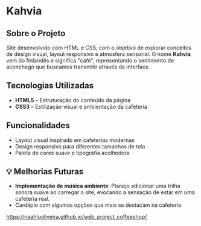 # Kahvia

## Sobre o Projeto

Site desenvolvido com HTML e CSS, com o objetivo de explorar conceitos de design visual, layout responsivo e atmosfera sensorial. O nome **Kahvia** vem do finlandês e significa "café", representando o sentimento de aconchego que buscamos transmitir através da interface.

## Tecnologias Utilizadas

- **HTML5** – Estruturação do conteúdo da página
- **CSS3** – Estilização visual e ambientação da cafeteria

## Funcionalidades

- Layout visual inspirado em cafeterias modernas
- Design responsivo para diferentes tamanhos de tela
- Paleta de cores suave e tipografia acolhedora

## 💡 Melhorias Futuras

- **Implementação de música ambiente**: Planejo adicionar uma trilha sonora suave ao carregar o site, evocando a sensação de estar em uma cafeteria real.
- Cardápio com algumas opções que mais se destacam na cafeteria

https://naahluoliveira.github.io/web_project_coffeeshop/
